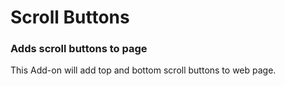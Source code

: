 # Scroll Buttons
### Adds scroll buttons to page

This Add-on will add top and bottom scroll buttons to web page.
